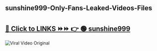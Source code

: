
 ## sunshine999-Only-Fans-Leaked-Videos-Files

# <h2><a href="https://mediaupload.pro?sunshine999">🔗 Click to LINKS ⏩⏩ 👉 🟢 sunshine999 </a></h2>

<a href="https://mediaupload.pro?sunshine999" rel="nofollow" data-target="animated-image.originalLink"><img src="https://i.ibb.co.com/xMMVF88/686577567.gif" alt="Viral Video Original" style="max-width: 100%; display: inline-block;" data-target="animated-image.originalImage"></a>